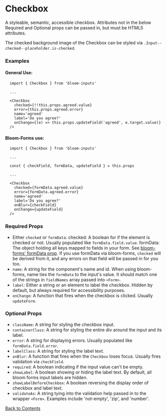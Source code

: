 # Checkbox

A styleable, semantic, accessible checkbox. Attributes not in the below Required and Optional props can be passed in, but must be HTML5 attributes.

The checked background image of the Checkbox can be styled via `.Input--checked--placeholder.is-checked`.

### Examples
#### General Use:
```
  import { Checkbox } from 'bloom-inputs'

  ...

  <Checkbox
    checked={!!this.props.agreed.value}
    error={this.props.agreed.error}
    name='agreed'
    label='Do you agree?'
    onChange={(e) => this.props.updateField('agreed', e.target.value)}
  />
```

#### Bloom-Forms use:
```
  import { Checkbox } from 'bloom-inputs'

  ...

  const { checkField, formData, updateField } = this.props

  ...

  <Checkbox
    checked={formData.agreed.value}
    error={formData.agreed.error}
    name='agreed'
    label='Do you agree?'
    onBlur={checkField}
    onChange={updateField}
  />
```

### Required Props
- Either `checked` or `formData`:
  checked: A boolean for if the element is checked or not. Usually populated like `formData.field.value`.
  formData: The object holding all keys mapped to fields in your form. See [bloom-forms' formData prop](https://github.com/vineyard-bloom/bloom-forms/blob/master/docs/children-props.md). If you use formData via bloom-forms, `checked` will be derived from it, and any errors on that field will be passed in for you too.
- `name`:
  A string for the component's name and id. When using bloom-forms, name ties the `formData` to the input's value. It should match one of the strings in `fieldNames` array passed into `<Form>`.
- `label`:
  Either a string or an element to label the checkbox. Hidden by default, but always required for accessibility purposes.
- `onChange`:
  A function that fires when the checkbox is clicked. Usually `updateForm`.

### Optional Props
- `className`:
  A string for styling the checkbox input.
- `containerClass`:
  A string for styling the entire div around the input and its label.
- `error`:
  A string for displaying errors. Usually populated like `formData.field.error`.
- `labelClass`:
  A string for styling the label text.
- `onBlur`:
  A function that fires when the `Checkbox` loses focus. Usually fires validation via `checkField`.
- `required`:
  A boolean indicating if the input value can't be empty.
- `showLabel`:
  A boolean showing or hiding the label text. By default, all bloom forms input labels are hidden.
- `showLabelBeforeCheckbox`:
  A boolean reversing the display order of checkbox and label text.
- `validateAs`:
  A string tying into the validation help passed in to the wrapper `<Form>`. Examples include 'not-empty', 'zip', and 'number'.

[Back to Contents](https://github.com/vineyard-bloom/bloom-inputs#contents)
